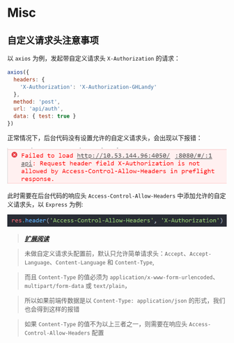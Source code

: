 # Misc

## 自定义请求头注意事项

以 `axios` 为例，发起带自定义请求头 `X-Authorization` 的请求：

```javascript
axios({
  headers: {
    'X-Authorization': 'X-Authorization-GHLandy'
  },
  method: 'post',
  url: 'api/auth',
  data: { test: true }
})
```

正常情况下，后台代码没有设置允许的自定义请求头，会出现以下报错：

![custom header](./media/Custom-Headers.png)

此时需要在后台代码的响应头 `Access-Control-Allow-Headers` 中添加允许的自定义请求头，以 `Express` 为例:

![custom header](./media/Access-Control-Allow-Headers.png)

> **_[扩展阅读](https://developer.mozilla.org/en-US/docs/Web/HTTP/Headers/Access-Control-Allow-Headers)_**

> 未做自定义请求头配置前，默认只允许简单请求头：`Accept`、`Accept-Language`、`Content-Language` 和 `Content-Type`,

> 而且 `Content-Type` 的值必须为 `application/x-www-form-urlencoded`、`multipart/form-data` 或 `text/plain`，

> 所以如果前端传数据是以 `Content-Type: application/json` 的形式，我们也会得到这样的报错

> 如果 `Content-Type` 的值不为以上三者之一，则需要在响应头 `Access-Control-Allow-Headers` 配置

